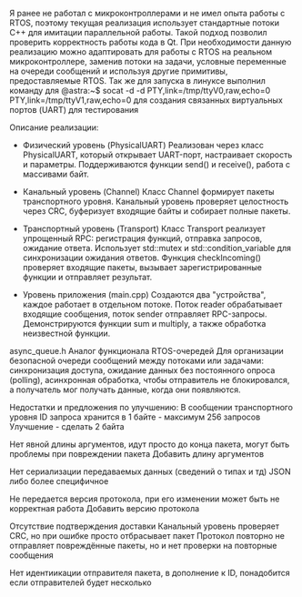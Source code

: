 Я ранее не работал с микроконтроллерами и не имел опыта работы с RTOS, поэтому текущая реализация использует стандартные потоки C++ для имитации параллельной работы. Такой подход позволил проверить корректность работы кода в Qt. При необходимости данную реализацию можно адаптировать для работы с RTOS на реальном микроконтроллере, заменив потоки на задачи, условные переменные на очереди сообщений и используя другие примитивы, предоставляемые RTOS.
Так же для запуска в линуксе выполнил команду для
@astra:~$ socat -d -d PTY,link=/tmp/ttyV0,raw,echo=0 PTY,link=/tmp/ttyV1,raw,echo=0
для создания связанных виртуальных портов (UART) для тестирования


Описание реализации:

- Физический уровень (PhysicalUART)
Реализован через класс PhysicalUART, который открывает UART-порт, настраивает скорость и параметры.
Поддерживаются функции send() и receive(), работа с массивами байт.

- Канальный уровень (Channel)
Класс Channel формирует пакеты транспортного уровня.
Канальный уровень проверяет целостность через CRC, буферизует входящие байты и собирает полные пакеты.

- Транспортный уровень (Transport)
Класс Transport реализует упрощенный RPC: регистрация функций, отправка запросов, ожидание ответа.
Использует std::mutex и std::condition_variable для синхронизации ожидания ответов.
Функция checkIncoming() проверяет входящие пакеты, вызывает зарегистрированные функции и отправляет результат.

- Уровень приложения (main.cpp)
Создаются два "устройства", каждое работает в отдельном потоке.
Поток reader обрабатывает входящие сообщения, поток sender отправляет RPC-запросы.
Демонстрируются функции sum и multiply, а также обработка неизвестной функции.

async_queue.h
Аналог функционала RTOS-очередей
Для организации безопасной очереди сообщений между потоками или задачами:
синхронизация доступа, ожидание данных без постоянного опроса (polling), асинхронная обработка, чтобы отправитель не блокировался, а получатель мог получать данные, когда они появляются.


Недостатки и предложения по улучшению:
В сообщении транспортного уровня ID запроса хранится в 1 байте  -  максимум 256 запросов
Улучшение - сделать 2 байта

Нет явной длины аргументов, идут просто до конца пакета, могут быть проблемы при повреждении пакета
Добавить длину аргументов

Нет сериализации передаваемых данных (сведений о типах и тд)
JSON либо более специфичное

Не передается версия протокола, при его изменении может быть не корректная работа
Добавить версию протокола

Отсутствие подтверждения доставки
Канальный уровень проверяет CRC, но при ошибке просто отбрасывает пакет
Протокол повторно не отправляет повреждённые пакеты, но и нет проверки на повторные сообщения

Нет идентиикации отправителя пакета, в дополнение к ID, понадобится если отправителей будет несколько







